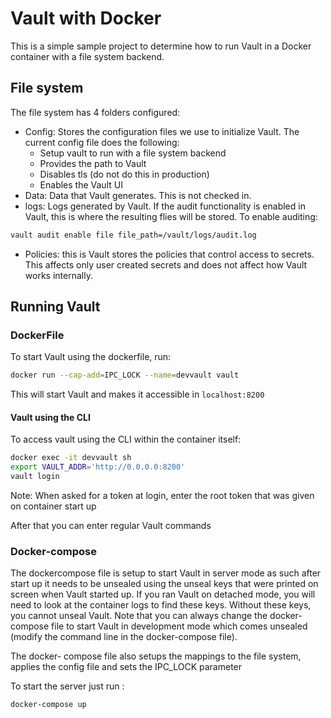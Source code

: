# Vault with Docker

This is a simple sample project to determine how to run Vault in a Docker container with a file system backend.

## File system
The file system has 4 folders configured:

- Config: Stores the configuration files we use to initialize Vault. The current config file does the following:
  - Setup vault to run with a file system backend
  - Provides the path to Vault
  - Disables tls (do not do this in production)
  - Enables the Vault UI
- Data: Data that Vault generates. This is not checked in.
- logs: Logs generated by Vault. If the audit functionality is enabled in Vault, this is where the resulting flies will be stored. To enable auditing:

```bash
vault audit enable file file_path=/vault/logs/audit.log
```

- Policies: this is Vault stores the policies that control access to secrets. This affects only user created secrets and does not affect how Vault works internally.

## Running Vault

### DockerFile

To start Vault using the dockerfile, run:

```bash
docker run --cap-add=IPC_LOCK --name=devvault vault
```

This will start Vault and makes it accessible in ```localhost:8200```

#### Vault using the CLI

To access vault using the CLI within the container itself:

```bash
docker exec -it devvault sh
export VAULT_ADDR='http://0.0.0.0:8200'
vault login
```
Note: When asked for a token at login, enter the root token that was given on container start up

After that you can enter regular Vault commands

### Docker-compose

The dockercompose file is setup to start Vault in server mode as such after start up it needs to be unsealed using the unseal keys that were printed on screen when Vault started up. If you ran Vault on detached mode, you will need to look at the container logs to find these keys. Without these keys, you cannot unseal Vault.  Note that you can always change the docker-compose file to start Vault in development mode which comes unsealed (modify the command line in the docker-compose file).

The docker- compose file also setups the mappings to the file system, applies the config file and sets the IPC_LOCK parameter

To start the server just run :

```bash
docker-compose up
```
